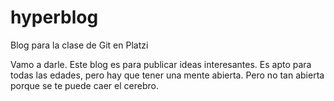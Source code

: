 # hyperblog
Blog para la clase de Git en Platzi

Vamo a darle. Este blog es para publicar ideas interesantes.
Es apto para todas las edades, pero hay que tener una mente abierta.
Pero no tan abierta porque se te puede caer el cerebro.
